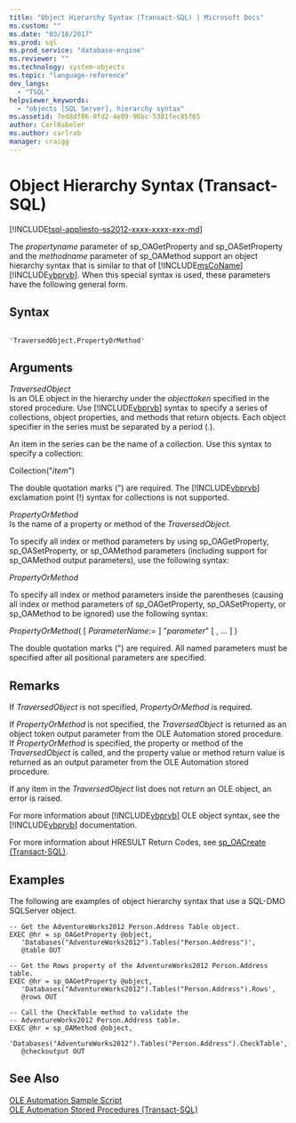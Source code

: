 ```yaml
---
title: "Object Hierarchy Syntax (Transact-SQL) | Microsoft Docs"
ms.custom: ""
ms.date: "03/16/2017"
ms.prod: sql
ms.prod_service: "database-engine"
ms.reviewer: ""
ms.technology: system-objects
ms.topic: "language-reference"
dev_langs: 
  - "TSQL"
helpviewer_keywords: 
  - "objects [SQL Server], hierarchy syntax"
ms.assetid: 7ed8df86-9fd2-4e09-96bc-5381fec85f65
author: CarlRabeler
ms.author: carlrab
manager: craigg
---
```

# Object Hierarchy Syntax (Transact-SQL)
[!INCLUDE[tsql-appliesto-ss2012-xxxx-xxxx-xxx-md](../../includes/tsql-appliesto-ss2012-xxxx-xxxx-xxx-md.md)]

  The *propertyname* parameter of sp_OAGetProperty and sp_OASetProperty and the *methodname* parameter of sp_OAMethod support an object hierarchy syntax that is similar to that of [!INCLUDE[msCoName](../../includes/msconame-md.md)] [!INCLUDE[vbprvb](../../includes/vbprvb-md.md)]. When this special syntax is used, these parameters have the following general form.  
  
## Syntax  
  
```  
  
'TraversedObject.PropertyOrMethod'  
```  
  
## Arguments  
 *TraversedObject*  
 Is an OLE object in the hierarchy under the *objecttoken* specified in the stored procedure. Use [!INCLUDE[vbprvb](../../includes/vbprvb-md.md)] syntax to specify a series of collections, object properties, and methods that return objects. Each object specifier in the series must be separated by a period (.).  
  
 An item in the series can be the name of a collection. Use this syntax to specify a collection:  
  
 Collection("*item*")  
  
 The double quotation marks (") are required. The [!INCLUDE[vbprvb](../../includes/vbprvb-md.md)] exclamation point (!) syntax for collections is not supported.  
  
 *PropertyOrMethod*  
 Is the name of a property or method of the *TraversedObject*.  
  
 To specify all index or method parameters by using sp_OAGetProperty, sp_OASetProperty, or sp_OAMethod parameters (including support for sp_OAMethod output parameters), use the following syntax:  
  
 *PropertyOrMethod*  
  
 To specify all index or method parameters inside the parentheses (causing all index or method parameters of sp_OAGetProperty, sp_OASetProperty, or sp_OAMethod to be ignored) use the following syntax:  
  
 *PropertyOrMethod*( [ *ParameterName*:= ] "*parameter*" [ , ... ] )  
  
 The double quotation marks (") are required. All named parameters must be specified after all positional parameters are specified.  
  
## Remarks  
 If *TraversedObject* is not specified, *PropertyOrMethod* is required.  
  
 If *PropertyOrMethod* is not specified, the *TraversedObject* is returned as an object token output parameter from the OLE Automation stored procedure. If *PropertyOrMethod* is specified, the property or method of the *TraversedObject* is called, and the property value or method return value is returned as an output parameter from the OLE Automation stored procedure.  
  
 If any item in the *TraversedObject* list does not return an OLE object, an error is raised.  
  
 For more information about [!INCLUDE[vbprvb](../../includes/vbprvb-md.md)] OLE object syntax, see the [!INCLUDE[vbprvb](../../includes/vbprvb-md.md)] documentation.  
  
 For more information about HRESULT Return Codes, see [sp_OACreate &#40;Transact-SQL&#41;](../../relational-databases/system-stored-procedures/sp-oacreate-transact-sql.md).  
  
## Examples  
 The following are examples of object hierarchy syntax that use a SQL-DMO SQLServer object.  
  
```  
-- Get the AdventureWorks2012 Person.Address Table object.  
EXEC @hr = sp_OAGetProperty @object,  
   'Databases("AdventureWorks2012").Tables("Person.Address")',  
   @table OUT  
  
-- Get the Rows property of the AdventureWorks2012 Person.Address table.  
EXEC @hr = sp_OAGetProperty @object,  
   'Databases("AdventureWorks2012").Tables("Person.Address").Rows',  
   @rows OUT  
  
-- Call the CheckTable method to validate the   
-- AdventureWorks2012 Person.Address table.  
EXEC @hr = sp_OAMethod @object,  
   'Databases("AdventureWorks2012").Tables("Person.Address").CheckTable',  
   @checkoutput OUT  
```  
  
## See Also  
 [OLE Automation Sample Script](../../relational-databases/stored-procedures/ole-automation-sample-script.md)   
 [OLE Automation Stored Procedures &#40;Transact-SQL&#41;](../../relational-databases/system-stored-procedures/ole-automation-stored-procedures-transact-sql.md)  
  
  
